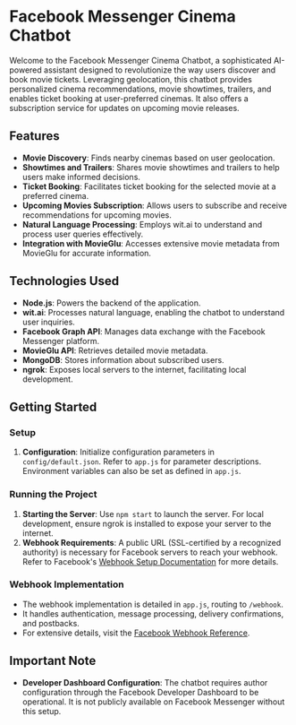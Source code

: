 # Facebook Messenger Cinema Chatbot

Welcome to the Facebook Messenger Cinema Chatbot, a sophisticated AI-powered assistant designed to revolutionize the way users discover and book movie tickets. Leveraging geolocation, this chatbot provides personalized cinema recommendations, movie showtimes, trailers, and enables ticket booking at user-preferred cinemas. It also offers a subscription service for updates on upcoming movie releases.

## Features

- **Movie Discovery**: Finds nearby cinemas based on user geolocation.
- **Showtimes and Trailers**: Shares movie showtimes and trailers to help users make informed decisions.
- **Ticket Booking**: Facilitates ticket booking for the selected movie at a preferred cinema.
- **Upcoming Movies Subscription**: Allows users to subscribe and receive recommendations for upcoming movies.
- **Natural Language Processing**: Employs wit.ai to understand and process user queries effectively.
- **Integration with MovieGlu**: Accesses extensive movie metadata from MovieGlu for accurate information.

## Technologies Used

- **Node.js**: Powers the backend of the application.
- **wit.ai**: Processes natural language, enabling the chatbot to understand user inquiries.
- **Facebook Graph API**: Manages data exchange with the Facebook Messenger platform.
- **MovieGlu API**: Retrieves detailed movie metadata.
- **MongoDB**: Stores information about subscribed users.
- **ngrok**: Exposes local servers to the internet, facilitating local development.

## Getting Started

### Setup

1. **Configuration**: Initialize configuration parameters in `config/default.json`. Refer to `app.js` for parameter descriptions. Environment variables can also be set as defined in `app.js`.

### Running the Project

1. **Starting the Server**: Use `npm start` to launch the server. For local development, ensure ngrok is installed to expose your server to the internet.
2. **Webhook Requirements**: A public URL (SSL-certified by a recognized authority) is necessary for Facebook servers to reach your webhook. Refer to Facebook's [Webhook Setup Documentation](https://developers.facebook.com/docs/graph-api/webhooks#setup) for more details.

### Webhook Implementation

- The webhook implementation is detailed in `app.js`, routing to `/webhook`.
- It handles authentication, message processing, delivery confirmations, and postbacks.
- For extensive details, visit the [Facebook Webhook Reference](https://developers.facebook.com/docs/messenger-platform/webhook-reference).

## Important Note

- **Developer Dashboard Configuration**: The chatbot requires author configuration through the Facebook Developer Dashboard to be operational. It is not publicly available on Facebook Messenger without this setup.
